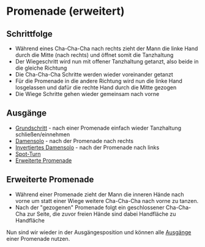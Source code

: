 # Promenade (erweitert)

## Schrittfolge

- Während eines Cha-Cha-Cha nach rechts zieht der Mann die linke Hand durch die Mitte (nach rechts) und öffnet somit die Tanzhaltung
- Der Wiegeschritt wird nun mit offener Tanzhaltung getanzt, also beide in die gleiche Richtung
- Die Cha-Cha-Cha Schritte werden wieder voreinander getanzt
- Für die Promenade in die andere Richtung wird nun die linke Hand losgelassen und dafür die rechte Hand durch die Mitte gezogen
- Die Wiege Schritte gehen wieder gemeinsam nach vorne

## Ausgänge

- [Grundschritt](Grundschritt.md) - nach einer Promenade einfach wieder Tanzhaltung schließen/einnehmen
- [Damensolo](Damensolo.md) - nach der Promenade nach rechts
- [Invertiertes Damensolo](Damensolo.md#invertiertes-damensolo) - nach der Promenade nach links
- [Spot-Turn](Spot-Turn.md)
- [Erweiterte Promenade](#erweiterte-promenade)

## Erweiterte Promenade

- Während einer Promenade zieht der Mann die inneren Hände nach vorne um statt einer Wiege weitere Cha-Cha-Cha nach vorne zu tanzen.
- Nach der "gezogenen" Promenade folgt ein geschlossener Cha-Cha-Cha zur Seite, die zuvor freien Hände sind dabei Handfläche zu Handfläche

Nun sind wir wieder in der Ausgängesposition und können alle [Ausgänge](#Ausgänge) einer Promenade nutzen.
